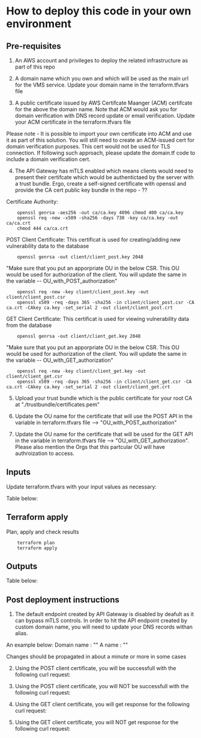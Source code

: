 # How to deploy this code in your own environment

## Pre-requisites

1. An AWS account and privileges to deploy the related infrastructure as part of this repo

2. A domain name which you own and which will be used as the main url for the VMS service. Update your domain name in the terraform.tfvars file

3. A public certificate issued by AWS Certifcate Maanger (ACM) certifcate for the above the domain name. Note that ACM would ask you for domain verification with DNS record update or email verification. Update your ACM certificate in the terraform.tfvars file 

Please note - It is possible to import your own certificate into ACM and use it as part of this solution. You will still need to create an ACM-issued cert for domain verification purposes. This cert would not be used for TLS connection. If following such approach, please update the domain.tf code to include a domain verification cert. 

<link to ACM documentation>
<link to mTLS with API gateway>

4. The API Gateway has mTLS enabled which means clients would need to present their certifcate which would be authentictaed by the server with a trust bundle. Ergo, create a self-signed certificate with openssl and provide the CA cert public key bundle in the repo - ??  

Certificate Authority:

        openssl genrsa -aes256 -out ca/ca.key 4096 chmod 400 ca/ca.key
        openssl req -new -x509 -sha256 -days 730 -key ca/ca.key -out ca/ca.crt
        chmod 444 ca/ca.crt

POST Client Certificate:
This certificat is used for creating/adding new vulnerability data to the database

        openssl genrsa -out client/client_post.key 2048

"Make sure that you put an apporpriate OU in the below CSR. This OU would be used for authorization of the client. You will update the same in the variable -- OU_with_POST_authorization"

        openssl req -new -key client/client_post.key -out client/client_post.csr
        openssl x509 -req -days 365 -sha256 -in client/client_post.csr -CA ca.crt -CAkey ca.key -set_serial 2 -out client/client_post.crt

GET Client Certificate:
This certificat is used for viewing vulnerability data from the database

        openssl genrsa -out client/client_get.key 2048

"Make sure that you put an apporpriate OU in the below CSR. This OU would be used for authorization of the client. You will update the same in the variable -- OU_with_GET_authorization"

        openssl req -new -key client/client_get.key -out client/client_get.csr
        openssl x509 -req -days 365 -sha256 -in client/client_get.csr -CA ca.crt -CAkey ca.key -set_serial 2 -out client/client_get.crt

5. Upload your trust bundle which is the public certificate for your root CA at "./trustbundle/certificates.pem"

6. Update the OU name for the certificate that will use the POST API in the variable in terraform.tfvars file --> "OU_with_POST_authorization"

7. Update the OU name for the certificate that will be used for the GET API in the variable in terraform.tfvars file --> "OU_with_GET_authorization". Please also mention the Orgs that this partcular OU will have authroization to access. 


## Inputs
Update terraform.tfvars with your input values as necessary:

Table below: 


## Terraform apply
Plan, apply and check results

        terraform plan
        terraform apply

## Outputs
 
Table below: 

## Post deployment instructions

1. The default endpoint created by API Gateway is disabled by deafult as it can bypass mTLS controls. In order to hit the API endpoint created by custom domain name, you will need to update your DNS records withan alias. 

An example below: 
Domain name : ""
A name : ""

Changes should be propagated in about a minute or more in some cases

2. Using the POST client certificate, you will be successfull with the following curl request: 

3. Using the POST client certificate, you will NOT be successfull with the following curl request: 

4. Using the GET client certificate, you will get response for the following curl request: 

5. Using the GET client certificate, you will NOT get response for the following curl request: 